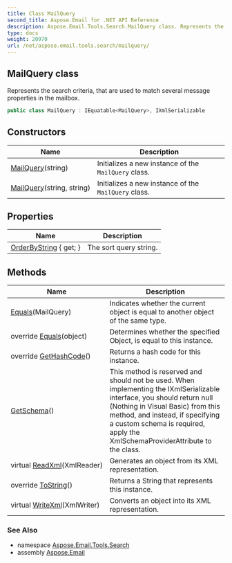```yaml
---
title: Class MailQuery
second_title: Aspose.Email for .NET API Reference
description: Aspose.Email.Tools.Search.MailQuery class. Represents the search criteria that are used to match several message properties in the mailbox
type: docs
weight: 20970
url: /net/aspose.email.tools.search/mailquery/
---
```

## MailQuery class

Represents the search criteria, that are used to match several message properties in the mailbox.

```csharp
public class MailQuery : IEquatable<MailQuery>, IXmlSerializable
```

## Constructors

| Name | Description |
| --- | --- |
| [MailQuery](mailquery/#constructor)(string) | Initializes a new instance of the `MailQuery` class. |
| [MailQuery](mailquery/#constructor_1)(string, string) | Initializes a new instance of the `MailQuery` class. |

## Properties

| Name | Description |
| --- | --- |
| [OrderByString](../../aspose.email.tools.search/mailquery/orderbystring/) { get; } | The sort query string. |

## Methods

| Name | Description |
| --- | --- |
| [Equals](../../aspose.email.tools.search/mailquery/equals/#equals)(MailQuery) | Indicates whether the current object is equal to another object of the same type. |
| override [Equals](../../aspose.email.tools.search/mailquery/equals/#equals_1)(object) | Determines whether the specified Object, is equal to this instance. |
| override [GetHashCode](../../aspose.email.tools.search/mailquery/gethashcode/)() | Returns a hash code for this instance. |
| [GetSchema](../../aspose.email.tools.search/mailquery/getschema/)() | This method is reserved and should not be used. When implementing the IXmlSerializable interface, you should return null (Nothing in Visual Basic) from this method, and instead, if specifying a custom schema is required, apply the XmlSchemaProviderAttribute to the class. |
| virtual [ReadXml](../../aspose.email.tools.search/mailquery/readxml/)(XmlReader) | Generates an object from its XML representation. |
| override [ToString](../../aspose.email.tools.search/mailquery/tostring/)() | Returns a String that represents this instance. |
| virtual [WriteXml](../../aspose.email.tools.search/mailquery/writexml/)(XmlWriter) | Converts an object into its XML representation. |

### See Also

* namespace [Aspose.Email.Tools.Search](../../aspose.email.tools.search/)
* assembly [Aspose.Email](../../)


